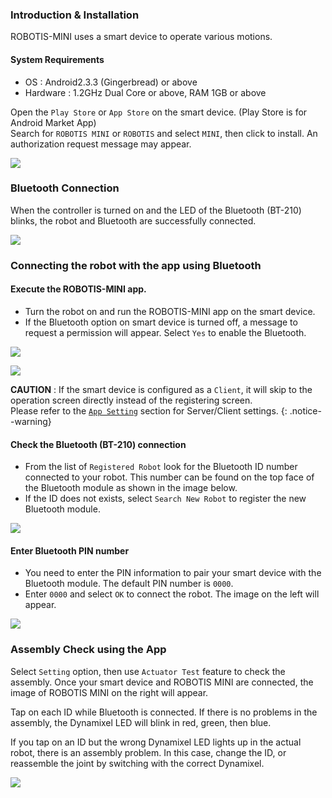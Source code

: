 ### Introduction & Installation
ROBOTIS-MINI uses a smart device to operate various motions.

#### System Requirements
- OS : Android2.3.3 (Gingerbread) or above
- Hardware : 1.2GHz Dual Core or above, RAM 1GB or above

Open the `Play Store` or `App Store` on the smart device. (Play Store is for Android Market App)  
Search for `ROBOTIS MINI` or `ROBOTIS` and select `MINI`, then click to install. An authorization request message may appear.

![](/assets/images/sw/mobile/mini_app_001.jpg)

### Bluetooth Connection
When the controller is turned on and the LED of the Bluetooth (BT-210) blinks, the robot and Bluetooth are successfully connected.

![](/assets/images/sw/mobile/mini_app_002.jpg)

### Connecting the robot with the app using Bluetooth

#### Execute the ROBOTIS-MINI app.
- Turn the robot on and run the ROBOTIS-MINI app on the smart device.
- If the Bluetooth option on smart device is turned off, a message to request a permission will appear. Select `Yes` to enable the Bluetooth.

![](/assets/images/sw/mobile/mini_app_003.png)

![](/assets/images/sw/mobile/mini_app_004.png)

**CAUTION** : If the smart device is configured as a `Client`, it will skip to the operation screen directly instead of the registering screen.  
Please refer to the [`App Setting`](#app-setting) section for Server/Client settings.
{: .notice--warning}

#### Check the Bluetooth (BT-210) connection
- From the list of `Registered Robot` look for the Bluetooth ID number connected to your robot. This number can be found on the top face of the Bluetooth module as shown in the image below.
- If the ID does not exists, select `Search New Robot` to register the new Bluetooth module.

![](/assets/images/sw/mobile/mini_app_005.jpg)

#### Enter Bluetooth PIN number
- You need to enter the PIN information to pair your smart device with the Bluetooth module. The default PIN number is `0000`.
- Enter `0000` and select `OK` to connect the robot. The image on the left will appear.

![](/assets/images/sw/mobile/mini_app_008.jpg)

### Assembly Check using the App
Select `Setting` option, then use `Actuator Test` feature to check the assembly. Once your smart device and ROBOTIS MINI are connected, the image of ROBOTIS MINI on the right will appear.

Tap on each ID while Bluetooth is connected. If there is no problems in the assembly, the Dynamixel LED will blink in red, green, then blue.

If you tap on an ID but the wrong Dynamixel LED lights up in the actual robot, there is an assembly problem. In this case, change the ID, or reassemble the joint by switching with the correct Dynamixel.

![](/assets/images/sw/mobile/mini_app_010.jpg)
